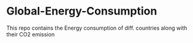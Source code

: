 # Global-Energy-Consumption
This repo contains the Energy consumption of diff. countries along with their CO2 emission 
